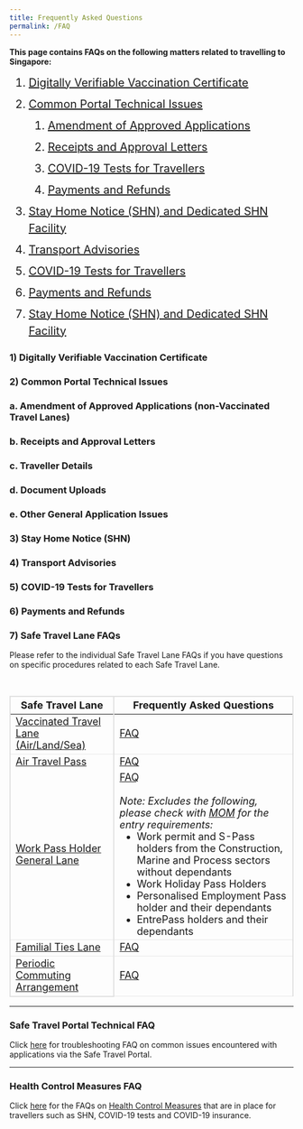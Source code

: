 ```yaml
---
title: Frequently Asked Questions
permalink: /FAQ
---
```

<b>This page contains FAQs on the following matters related to travelling to Singapore:</b>

<div id="top"></div>

<ol style="margin-top:0px; margin-bottom:0px; font-size:20px; list-style-type:decimal;">
		<li style="margin-top:8px; margin-bottom:0px; font-size:20px; list-style-type:decimal; line-height:1.5;"> <a href="#shnsdf">Digitally Verifiable Vaccination Certificate </a></li>
		<li style="margin-top:8px; margin-bottom:0px; font-size:20px; list-style-type:decimal; line-height:1.5;"> <a href="#shnsdf">Common Portal Technical Issues</a><ol style="margin-top:0px; margin-bottom:0px; font-size:20px; list-style-type:lower-latin;">
	<li style="margin-top:8px; margin-bottom:0px; font-size:20px; list-style-type:decimal; line-height:1.5;"> <a href="#shnsdf">Amendment of Approved Applications</a></li>
<li style="margin-top:8px; margin-bottom:0px; font-size:20px; list-style-type:decimal; line-height:1.5;"> <a href="#transport">Receipts and Approval Letters</a></li>
	<li style="margin-top:8px; margin-bottom:0px; font-size:20px; list-style-type:decimal; line-height:1.5;"> <a href="#pcrtest">COVID-19 Tests for Travellers <!--(including COVID-19 Recovered Travellers)--></a></li>
	<li style="margin-top:8px; margin-bottom:0px; font-size:20px; list-style-type:decimal; line-height:1.5;"> <a href="#payments">Payments and Refunds</a></li>
</ol></li>
	<li style="margin-top:8px; margin-bottom:0px; font-size:20px; list-style-type:decimal; line-height:1.5;"> <a href="#shnsdf">Stay Home Notice (SHN) and Dedicated SHN Facility</a></li>
<li style="margin-top:8px; margin-bottom:0px; font-size:20px; list-style-type:decimal; line-height:1.5;"> <a href="#transport">Transport Advisories</a></li>
	<li style="margin-top:8px; margin-bottom:0px; font-size:20px; list-style-type:decimal; line-height:1.5;"> <a href="#pcrtest">COVID-19 Tests for Travellers <!--(including COVID-19 Recovered Travellers)--></a></li>
	<li style="margin-top:8px; margin-bottom:0px; font-size:20px; list-style-type:decimal; line-height:1.5;"> <a href="#payments">Payments and Refunds</a></li>
		<li style="margin-top:8px; margin-bottom:0px; font-size:20px; list-style-type:decimal; line-height:1.5;"> <a href="#shnsdf">Stay Home Notice (SHN) and Dedicated SHN Facility</a></li>
</ol>




### 1) Digitally Verifiable Vaccination Certificate 

### 2) Common Portal Technical Issues

### a. Amendment of Approved Applications (non-Vaccinated Travel Lanes)

### b. Receipts and Approval Letters

### c. Traveller Details

### d. Document Uploads



### e. Other General Application Issues



### 3) Stay Home Notice (SHN) 


### 4) Transport Advisories



### 5) COVID-19 Tests for Travellers 



### 6) Payments and Refunds



### 7) Safe Travel Lane FAQs

   Please refer to the individual Safe Travel Lane FAQs if you have questions on specific procedures related to each Safe Travel Lane.

<table>
  <thead>
    <tr>
      <th style="margin-top:0px; margin-bottom:0px; font-size:18px;border-left:2px solid #E0E0E0; border-top:2px solid #E0E0E0; border-right:2px solid #E0E0E0;"><b>Safe Travel Lane</b></th>
       <th colspan="2" style="margin-top:0px; margin-bottom:0px; font-size:18px; border-top:2px solid #E0E0E0; border-right:2px solid #E0E0E0;"><b>Frequently Asked Questions</b></th>
           </tr>
  </thead>
  <tbody>
		  <tr style="border-bottom:1.2px solid #E8E8E8;">
      <td style="margin-top:0px; margin-bottom:0px; font-size:18px;border-right:2px solid #E0E0E0; border-left:2px solid #E0E0E0;"><a href="/vtl/requirements-and-process">Vaccinated Travel Lane (Air/Land/Sea) </a></td>
      <td colspan="2" style="margin-top:0px; margin-bottom:0px; font-size:18px;border-right:2px solid #E0E0E0;"><a href="/vtl/faq">FAQ</a> 
      </td>
    </tr>
    <tr>
      <td style="margin-top:0px; margin-bottom:0px; font-size:18px; border-right:2px solid #E0E0E0; border-left:2px solid #E0E0E0;"> <a href="/atp/requirements-and-process">Air Travel Pass</a>
</td> 
      <td colspan="2" style="margin-top:0px; margin-bottom:0px; font-size:18px;border-right:2px solid #E0E0E0;"><a href="/atp/faq">FAQ</a></td>
    </tr>
		    <tr style="border-bottom:1.2px solid #E8E8E8;">
      <td style="margin-top:0px; margin-bottom:0px; font-size:18px;border-right:2px solid #E0E0E0; border-left:2px solid #E0E0E0;"><a href="/wphl/overview">Work Pass Holder General Lane</a></td>
        <td colspan="2" style="margin-top:0px; margin-bottom:0px; font-size:18px;border-right:2px solid #E0E0E0;"><a href="/wphl/faq">FAQ</a><br/><br/><i>Note: Excludes the following, please check with <a href="https://www.mom.gov.sg/covid-19">MOM</a> for the entry requirements:</i>
          <ol style="margin-top:0px; margin-bottom:0px; font-size:18px; list-style-type:disc">
        <li style="margin-top:0px; margin-bottom:0px; font-size:18px;">Work permit and S-Pass holders from the Construction, Marine and Process sectors without dependants</li>
            <li style="margin-top:0px; margin-bottom:0px; font-size:18px;">Work Holiday Pass Holders</li>
            <li style="margin-top:0px; margin-bottom:0px; font-size:18px;">Personalised Employment Pass holder and their dependants</li>
            <li style="margin-top:0px; margin-bottom:0px; font-size:18px;">EntrePass holders and their dependants</li>
        </ol>
      </td>
    </tr>
		<tr style="border-bottom:1.2px solid #E8E8E8;">
      <td style="margin-top:0px; margin-bottom:0px; font-size:18px;border-right:2px solid #E0E0E0; border-left:2px solid #E0E0E0;"><a href="/scpr-familial-ties-lane/overview">Familial Ties Lane</a></td>
      <td colspan="2" style="margin-top:0px; margin-bottom:0px; font-size:18px;border-right:2px solid #E0E0E0;"><a href="/scpr-familial-ties-lane/faq">FAQ</a> 
      </td>
    </tr>
<!--<tr style="border-bottom:1.2px solid #E8E8E8;">
      <td style="margin-top:0px; margin-bottom:0px; font-size:18px;border-right:2px solid #E0E0E0;">FAQ for RGL Travellers Returning to Singapore <ol style="margin-top:0px; margin-bottom:0px; font-size:18px; list-style-type:disc">
        <li style="margin-top:0px; margin-bottom:0px; font-size:18px;"><a href="/rgl/returnees/faq#faq-return-brunei">Brunei</a></li>
        <li style="margin-top:0px; margin-bottom:0px; font-size:18px;"><a href="/rgl/returnees/faq#faq-return-china">Mainland China</a></li>
        </ol></td>
    </tr>-->
<tr style="border-bottom:1.2px solid #E8E8E8;">
      <td style="margin-top:0px; margin-bottom:0px; font-size:18px;border-right:2px solid #E0E0E0; border-left:2px solid #E0E0E0; border-bottom:2px solid #E0E0E0;"><a href="/pca/requirements-and-process">Periodic Commuting Arrangement </a></td>
      <td colspan="2" style="margin-top:0px; margin-bottom:0px; font-size:18px;border-right:2px solid #E0E0E0; border-right:2px solid #E0E0E0;"><a href="/malaysia/pca/faq">FAQ</a> 
      </td>
    </tr>  
  </tbody>
  </table>

-----------

### Safe Travel Portal Technical FAQ

Click [here](/FAQ/tech) for troubleshooting FAQ on common issues encountered with applications via the Safe Travel Portal.

------------

### Health Control Measures FAQ

Click [here](https://safetravel.ica.gov.sg/health/faq) for the FAQs on [Health Control Measures](/health) that are in place for travellers such as SHN, COVID-19 tests and COVID-19 insurance.